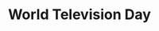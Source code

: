 ---
title: World Television Day
month: November
name: World Television Day
un-resolution: A/RES/51/205
organisations:
- United Nations
SDGs:
- 4
---